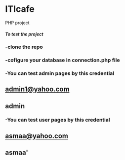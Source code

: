# ITIcafe
PHP project

##### To test the project
### -clone the repo
### -cofigure your database in connection.php file
### -You can test admin pages by this credential
  ## admin1@yahoo.com
  ## admin
### -You can test user pages by this credential
  ## asmaa@yahoo.com
  ## asmaa'
